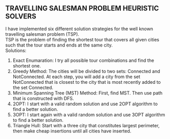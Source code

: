 TRAVELLING SALESMAN PROBLEM HEURISTIC SOLVERS  
----------------------------------------------  
I have implemented six different solution strategies for the well known travelling salesman problem (TSP).  
TSP is the problem of finding the shortest tour that covers all given cities such that the tour starts and ends at the same city.  
Solutions:  
1. Exact Enumaration: I try all possible tour combinations and find the shortest one.
2. Greedy Method: The cities will be divided to two sets: Connected and NotConnected.
At each step, you will add a city from the set NotConnected that is closest to the city that is most recently added to the set Connected.
3. Minimum Spanning Tree (MST) Method: First, find MST. Then use path that is constructed with DFS.
4. 2OPT: I start with a valid random solution and use 2OPT algorithm to find a better solution.
5. 3OPT: I start again with a valid random solution and use 3OPT algorithm to find a better solution.
6. Triangle Hull:	Start with a three city that constitutes largest perimeter, then make cheap insertions until all cities have inserted.

